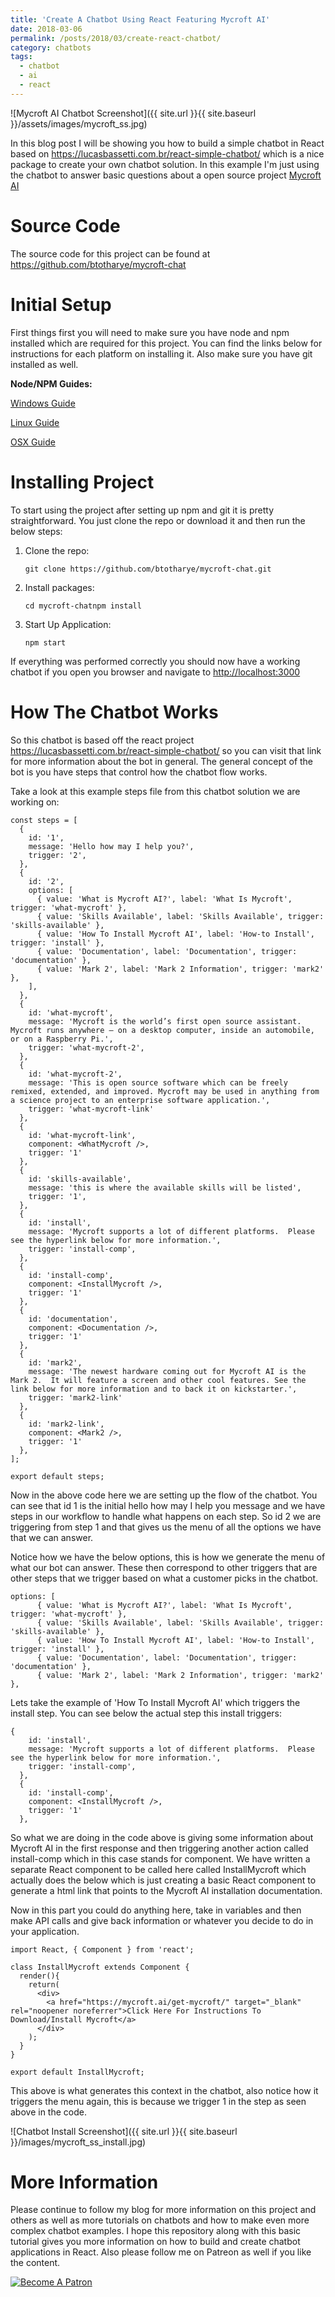 ```yaml
---
title: 'Create A Chatbot Using React Featuring Mycroft AI'
date: 2018-03-06
permalink: /posts/2018/03/create-react-chatbot/
category: chatbots
tags:
  - chatbot
  - ai
  - react
---
```

![Mycroft AI Chatbot Screenshot]({{ site.url }}{{ site.baseurl }}/assets/images/mycroft_ss.jpg)

In this blog post I will be showing you how to build a simple chatbot in React based on <https://lucasbassetti.com.br/react-simple-chatbot/> which is a nice package to create your own chatbot solution.  In this example I'm just using the chatbot to answer basic questions about a open source project [Mycroft AI](https://mycroft.ai/)

# Source Code

The source code for this project can be found at <https://github.com/btotharye/mycroft-chat>

# Initial Setup

First things first you will need to make sure you have node and npm installed which are required for this project.  You can find the links below for instructions for each platform on installing it.  Also make sure you have git installed as well.

**Node/NPM Guides:**

[Windows Guide](http://blog.teamtreehouse.com/install-node-js-npm-windows)

[Linux Guide](http://blog.teamtreehouse.com/install-node-js-npm-linux)

[OSX Guide](http://blog.teamtreehouse.com/install-node-js-npm-mac)

# Installing Project

To start using the project after setting up npm and git it is pretty straightforward.  You just clone the repo or download it and then run the below steps:

1. Clone the repo:
   ```
   git clone https://github.com/btotharye/mycroft-chat.git
   ```
2. Install packages:
   ```
   cd mycroft-chatnpm install
   ```
3. Start Up Application:
   ```
   npm start
   ```

If everything was performed correctly you should now have a working chatbot if you open you browser and navigate to <http://localhost:3000>

# How The Chatbot Works

So this chatbot is based off the react project <https://lucasbassetti.com.br/react-simple-chatbot/> so you can visit that link for more information about the bot in general.  The general concept of the bot is you have steps that control how the chatbot flow works.

Take a look at this example steps file from this chatbot solution we are working on:

```
const steps = [
  {
    id: '1',
    message: 'Hello how may I help you?',
    trigger: '2',
  },
  {
    id: '2',
    options: [
      { value: 'What is Mycroft AI?', label: 'What Is Mycroft', trigger: 'what-mycroft' },
      { value: 'Skills Available', label: 'Skills Available', trigger: 'skills-available' },
      { value: 'How To Install Mycroft AI', label: 'How-to Install', trigger: 'install' },
      { value: 'Documentation', label: 'Documentation', trigger: 'documentation' },
      { value: 'Mark 2', label: 'Mark 2 Information', trigger: 'mark2' },
    ],
  },
  {
    id: 'what-mycroft',
    message: 'Mycroft is the world’s first open source assistant. Mycroft runs anywhere – on a desktop computer, inside an automobile, or on a Raspberry Pi.',
    trigger: 'what-mycroft-2',
  },
  {
    id: 'what-mycroft-2',
    message: 'This is open source software which can be freely remixed, extended, and improved. Mycroft may be used in anything from a science project to an enterprise software application.',
    trigger: 'what-mycroft-link'
  },
  {
    id: 'what-mycroft-link',
    component: <WhatMycroft />,
    trigger: '1'
  },
  {
    id: 'skills-available',
    message: 'this is where the available skills will be listed',
    trigger: '1',
  },
  {
    id: 'install',
    message: 'Mycroft supports a lot of different platforms.  Please see the hyperlink below for more information.',
    trigger: 'install-comp',
  },
  {
    id: 'install-comp',
    component: <InstallMycroft />,
    trigger: '1'
  },
  {
    id: 'documentation',
    component: <Documentation />,
    trigger: '1'
  },
  {
    id: 'mark2',
    message: 'The newest hardware coming out for Mycroft AI is the Mark 2.  It will feature a screen and other cool features. See the link below for more information and to back it on kickstarter.',
    trigger: 'mark2-link'
  },
  {
    id: 'mark2-link',
    component: <Mark2 />,
    trigger: '1'
  },
];

export default steps;
```

Now in the above code here we are setting up the flow of the chatbot.  You can see that id 1 is the initial hello how may I help you message and we have steps in our workflow to handle what happens on each step.  So id 2 we are triggering from step 1 and that gives us the menu of all the options we have that we can answer.

Notice how we have the below options, this is how we generate the menu of what our bot can answer.  These then correspond to other triggers that are other steps that we trigger based on what a customer picks in the chatbot.

```
options: [
      { value: 'What is Mycroft AI?', label: 'What Is Mycroft', trigger: 'what-mycroft' },
      { value: 'Skills Available', label: 'Skills Available', trigger: 'skills-available' },
      { value: 'How To Install Mycroft AI', label: 'How-to Install', trigger: 'install' },
      { value: 'Documentation', label: 'Documentation', trigger: 'documentation' },
      { value: 'Mark 2', label: 'Mark 2 Information', trigger: 'mark2' },
```

Lets take the example of 'How To Install Mycroft AI' which triggers the install step.  You can see below the actual step this install triggers:

```
{
    id: 'install',
    message: 'Mycroft supports a lot of different platforms.  Please see the hyperlink below for more information.',
    trigger: 'install-comp',
  },
  {
    id: 'install-comp',
    component: <InstallMycroft />,
    trigger: '1'
  },
```

So what we are doing in the code above is giving some information about Mycroft AI in the first response and then triggering another action called install-comp which in this case stands for component.  We have written a separate React component to be called here called InstallMycroft which actually does the below which is just creating a basic React component to generate a html link that points to the Mycroft AI installation documentation.

Now in this part you could do anything here, take in variables and then make API calls and give back information or whatever you decide to do in your application.

```
import React, { Component } from 'react';

class InstallMycroft extends Component {
  render(){
    return(
      <div>
        <a href="https://mycroft.ai/get-mycroft/" target="_blank" rel="noopener noreferrer">Click Here For Instructions To Download/Install Mycroft</a>
      </div>
    );
  }
}

export default InstallMycroft;
```

This above is what generates this context in the chatbot, also notice how it triggers the menu again, this is because we trigger 1 in the step as seen above in the code.



<script async src="//pagead2.googlesyndication.com/pagead/js/adsbygoogle.js"></script>

<ins class="adsbygoogle"
 style="display:block" data-ad-client="ca-pub-2750422863713517"
 data-ad-slot="8313202585"
 data-ad-format="auto"></ins>

<script>
(adsbygoogle = window.adsbygoogle || []).push({});
</script>



![Chatbot Install Screenshot]({{ site.url }}{{ site.baseurl }}/images/mycroft_ss_install.jpg)

# More Information

Please continue to follow my blog for more information on this project and others as well as more tutorials on chatbots and how to make even more complex chatbot examples.  I hope this repository along with this basic tutorial gives you more information on how to build and create chatbot applications in React.  Also please follow me on Patreon as well if you like the content.

<a href="https://www.patreon.com/bePatron?u=7262852">
<img src="https://c5.patreon.com/external/logo/become_a_patron_button.png" alt="Become A Patron" />
</a>
